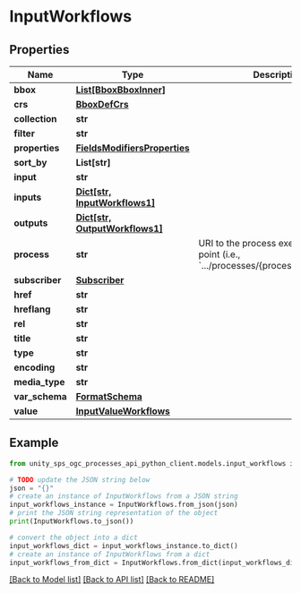 # InputWorkflows


## Properties

Name | Type | Description | Notes
------------ | ------------- | ------------- | -------------
**bbox** | [**List[BboxBboxInner]**](BboxBboxInner.md) |  |
**crs** | [**BboxDefCrs**](BboxDefCrs.md) |  | [optional]
**collection** | **str** |  |
**filter** | **str** |  | [optional]
**properties** | [**FieldsModifiersProperties**](FieldsModifiersProperties.md) |  | [optional]
**sort_by** | **List[str]** |  | [optional]
**input** | **str** |  |
**inputs** | [**Dict[str, InputWorkflows1]**](InputWorkflows1.md) |  | [optional]
**outputs** | [**Dict[str, OutputWorkflows1]**](OutputWorkflows1.md) |  | [optional]
**process** | **str** | URI to the process execution end point (i.e., &#x60;.../processes/{processId}/execution&#x60;) |
**subscriber** | [**Subscriber**](Subscriber.md) |  | [optional]
**href** | **str** |  |
**hreflang** | **str** |  | [optional]
**rel** | **str** |  | [optional]
**title** | **str** |  | [optional]
**type** | **str** |  | [optional]
**encoding** | **str** |  | [optional]
**media_type** | **str** |  | [optional]
**var_schema** | [**FormatSchema**](FormatSchema.md) |  | [optional]
**value** | [**InputValueWorkflows**](InputValueWorkflows.md) |  |

## Example

```python
from unity_sps_ogc_processes_api_python_client.models.input_workflows import InputWorkflows

# TODO update the JSON string below
json = "{}"
# create an instance of InputWorkflows from a JSON string
input_workflows_instance = InputWorkflows.from_json(json)
# print the JSON string representation of the object
print(InputWorkflows.to_json())

# convert the object into a dict
input_workflows_dict = input_workflows_instance.to_dict()
# create an instance of InputWorkflows from a dict
input_workflows_from_dict = InputWorkflows.from_dict(input_workflows_dict)
```
[[Back to Model list]](../README.md#documentation-for-models) [[Back to API list]](../README.md#documentation-for-api-endpoints) [[Back to README]](../README.md)
